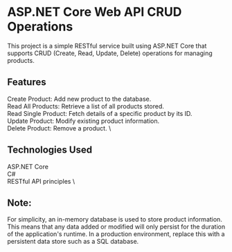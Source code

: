 # ASP.NET Core Web API CRUD Operations

This project is a simple RESTful service built using ASP.NET Core that supports CRUD (Create, Read, Update, Delete) operations for managing products.


## Features
Create Product: Add new product to the database. \
Read All Products: Retrieve a list of all products stored. \
Read Single Product: Fetch details of a specific product by its ID. \
Update Product: Modify existing product information. \
Delete Product: Remove a product. \


## Technologies Used
ASP.NET Core \
C# \
RESTful API principles \


## Note:
For simplicity, an in-memory database is used to store product information. This means that any data added or modified will only persist for the duration of the application's runtime. In a production environment, replace this with a persistent data store such as a SQL database.
